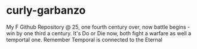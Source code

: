 # curly-garbanzo
My F Github Repository @ 25, one fourth century over, now battle begins - win by one third a century. It's Do or Die now, both fight a warfare as well a temportal one. Remember Temporal is connected to the Eternal
